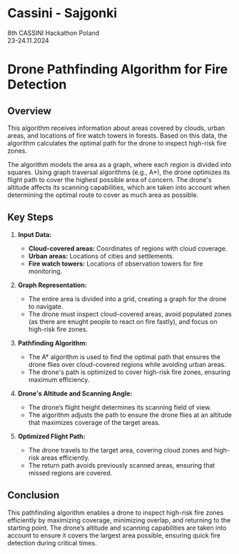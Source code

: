 # Cassini - Sajgonki
8th CASSINI Hackathon Poland\
23-24.11.2024

# Drone Pathfinding Algorithm for Fire Detection

## Overview
This algorithm receives information about areas covered by clouds, urban areas, and locations of fire watch towers in forests. Based on this data, the algorithm calculates the optimal path for the drone to inspect high-risk fire zones.

The algorithm models the area as a graph, where each region is divided into squares. Using graph traversal algorithms (e.g., A*), the drone optimizes its flight path to cover the highest possible area of concern. The drone's altitude affects its scanning capabilities, which are taken into account when determining the optimal route to cover as much area as possible.

## Key Steps

1. **Input Data:**
   - **Cloud-covered areas:** Coordinates of regions with cloud coverage.
   - **Urban areas:** Locations of cities and settlements.
   - **Fire watch towers:** Locations of observation towers for fire monitoring.

2. **Graph Representation:**
   - The entire area is divided into a grid, creating a graph for the drone to navigate. 
   - The drone must inspect cloud-covered areas, avoid populated zones (as there are enught people to react on fire fastly), and focus on high-risk fire zones.

3. **Pathfinding Algorithm:**
   - The A* algorithm is used to find the optimal path that ensures the drone flies over cloud-covered regions while avoiding urban areas.
   - The drone's path is optimized to cover high-risk fire zones, ensuring maximum efficiency.

4. **Drone's Altitude and Scanning Angle:**
   - The drone’s flight height determines its scanning field of view.
   - The algorithm adjusts the path to ensure the drone flies at an altitude that maximizes coverage of the target areas.

5. **Optimized Flight Path:**
   - The drone travels to the target area, covering cloud zones and high-risk areas efficiently.
   - The return path avoids previously scanned areas, ensuring that missed regions are covered.

## Conclusion
This pathfinding algorithm enables a drone to inspect high-risk fire zones efficiently by maximizing coverage, minimizing overlap, and returning to the starting point. The drone’s altitude and scanning capabilities are taken into account to ensure it covers the largest area possible, ensuring quick fire detection during critical times.
